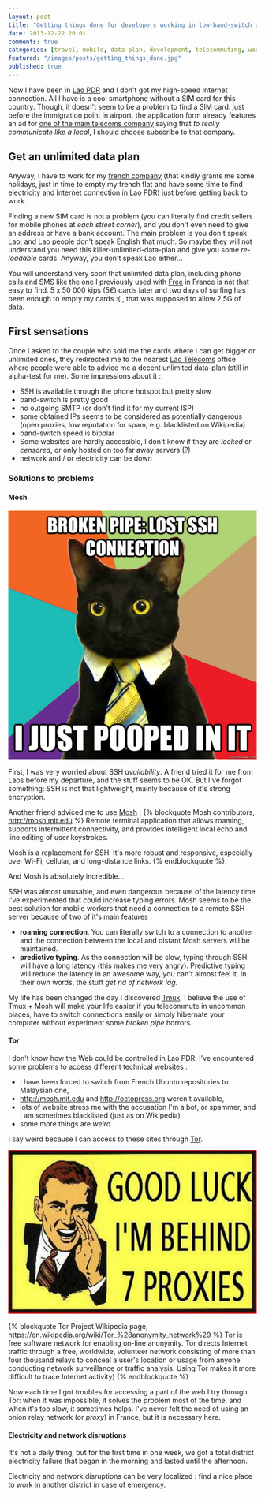 ```yaml
---
layout: post
title: "Getting things done for developers working in low-band-switch areas"
date: 2013-12-22 20:01
comments: true
categories: [travel, mobile, data-plan, development, telecommuting, work, GTD, SSH]
featured: "/images/posts/getting_things_done.jpg"
published: true
---
```


Now I have been in [Lao PDR](https://en.wikipedia.org/wiki/Lao_PDR) and I don't got my high-speed Internet connection. All I have is a cool smartphone without a SIM card for this country. Though, it doesn't seem to be a problem to find a SIM card: just before the immigration point in airport, the application form already features an ad for [one of the main telecoms company](http://www.beeline.la/) saying that  *to really communicate like a local*, I should choose subscribe to that company.

## Get an unlimited data plan
Anyway, I have to work for my [french company](http://etyssa.fr) (that kindly grants me some holidays, just in time to empty my french flat and have some time to find electricity and Internet connection in Lao PDR) just before getting back to work.

Finding a new SIM card is not a problem (you can literally find credit sellers for mobile phones at *each street corner*), and you don't even need to give an address or have a bank account. The main problem is you don't speak Lao, and Lao people don't speak English that much. So maybe they will not understand you need this killer-unlimited-data-plan and give you some *re-loadable* cards. Anyway, you don't speak Lao either...

You will understand very soon that unlimited data plan, including phone calls and SMS like the one I previously used with [Free](http://free.fr) in France is not that easy to find. 5 x 50 000 kips (5€) cards later and two days of surfing has been enough to empty my cards :( , that was supposed to allow 2.5G of data.

## First sensations
Once I asked to the couple who sold me the cards where I can get bigger or unlimited ones, they redirected me to the nearest [Lao Telecoms](http://laotel.com/home_Lao.html) office where people were able to advice me a decent unlimited data-plan (still in alpha-test for me). Some impressions about it :

* SSH is available through the phone hotspot but pretty slow
* band-switch is pretty good
* no outgoing SMTP (or don't find it for my current ISP)
* some obtained IPs seems to be considered as potentially dangerous (open proxies, low reputation for spam, e.g. blacklisted on Wikipedia)
* band-switch speed is bipolar
* Some websites are hardly accessible, I don't know if they are *locked* or *censored*, or only hosted on too far away servers (?)
* network and / or electricity can be down

<!--more-->

### Solutions to problems
#### Mosh
![Never let you abuse by stuff that shouldn't happen](/images/posts/broken_pipe.jpg)

First, I was very worried about SSH *availability*. A friend tried it for me from Laos before my departure, and the stuff seems to be OK. But I've forgot something: SSH is not that lightweight, mainly because of it's strong encryption.

Another friend adviced me to use [Mosh](http://mosh.mit.edu) :
{% blockquote Mosh contributors, http://mosh.mit.edu %}
Remote terminal application that allows roaming, supports intermittent connectivity, and provides intelligent local echo and line editing of user keystrokes.

Mosh is a replacement for SSH. It's more robust and responsive, especially over Wi-Fi, cellular, and long-distance links.
{% endblockquote %}

And Mosh is absolutely incredible...

 SSH was almost unusable, and even dangerous because of the latency time I've experimented that could increase typing errors. Mosh seems to be the best solution for mobile workers that need a connection to a remote SSH server because of two of it's main features :

* **roaming connection**. You can literally switch to a connection to another and the connection between the local and distant Mosh servers will be maintained.
* **predictive typing**. As the connection will be slow, typing through SSH will have a long latency (this makes me very angry). Predictive typing will reduce the latency in an awesome way, you can't almost feel it. In their own words, the stuff *get rid of network lag*.

My life has been changed the day I discovered [Tmux](https://en.wikipedia.org/wiki/Tmux). I believe the use of Tmux + Mosh will make your life easier if you telecommute in uncommon places, have to switch connections easily or simply hibernate your computer without experiment some *broken pipe* horrors.

#### Tor
I don't know how the Web could be controlled in Lao PDR. I've encountered some problems to access different technical websites :

* I have been forced to switch from French Ubuntu repositories to Malaysian one,
* http://mosh.mit.edu and http://octopress.org weren't available,
* lots of website stress me with the accusation I'm a bot, or spammer, and I am sometimes blacklisted (just as on Wikipedia)
* some more things are *weird*

I say weird because I can access to these sites through [Tor](https://www.torproject.org/).

![Connection to some websites are better through Tor](/images/posts/good_luck_7_proxies.png)

{% blockquote Tor Project Wikipedia page, https://en.wikipedia.org/wiki/Tor_%28anonymity_network%29 %}
Tor is free software network for enabling on-line anonymity. Tor directs Internet traffic through a free, worldwide, volunteer network consisting of more than four thousand relays to conceal a user's location or usage from anyone conducting network surveillance or traffic analysis. Using Tor makes it more difficult to trace Internet activity)
{% endblockquote %}


Now each time I got troubles for accessing a part of the web I try through Tor: when it was impossible, it solves the problem most of the time, and when it's too slow, it sometimes helps. I've never felt the need of using an onion relay network (or *proxy*) in France, but it is necessary here.

#### Electricity and network disruptions
It's not a daily thing, but for the first time in one week, we got a total district electricity failure that began in the morning and lasted until the afternoon. 

Electricity and network disruptions can be very localized : find a nice place to work in another district in case of emergency.
